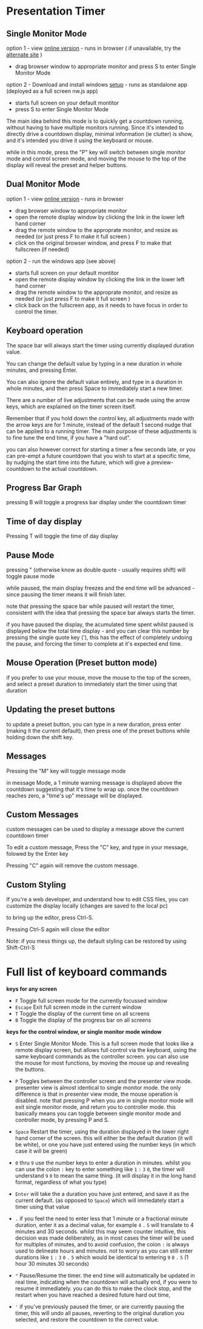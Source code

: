 # Presentation Timer

Single Monitor Mode
---

option 1 - view [online version](https://jonathan-annett.github.io/timer/timer.html) - runs in browser ( if unavailable, try the [alternate site](https://timer.1mb.site) )

   * drag browser window to appropriate monitor and press S to enter Single Monitor Mode
  
option 2 - Download and install windows [setup](Setup.exe) - runs as standalone app (deployed as a full screen nw.js app)  

   * starts full screen on your default montitor
   * press S to enter Single Monitor Mode

The main idea behind this mode is to quickly get a countdown running, without having to have multiple monitors running.
Since it's intended to directly drive a countdown display, minimal information (ie clutter) is show, and it's intended you drive it using the keyboard or mouse. 

while in this mode, press the "P" key will switch between single monitor mode and control screen mode, and moving the mouse to the top of the display will reveal the preset and helper buttons.


Dual Monitor Mode
---

option 1 - view [online version](https://jonathan-annett.github.io/timer/timer.html) - runs in browser

   * drag browser window to appropriate monitor 
   * open the remote display window by clicking the link in the lower left hand corner
   * drag the remote window to the approprate monitor, and resize as needed  (or just press F to make it full screen )
   * click on the original browser window, and press F to make that fullscreen (if needed) 
  
option 2 - run the windows app (see above) 

   * starts full screen on your default montitor
   * open the remote display window by clicking the link in the lower left hand corner
   * drag the remote window to the approprate monitor, and resize as needed  (or just press F to make it full screen )
   * click back on the fullscreen app, as it needs to have focus in order to control the timer.


Keyboard operation
---

The space bar will always start the timer using currently displayed duration value.

You can change the default value by typing in a new duration in whole minutes, and pressing Enter.

You can also ignore the default value entirely, and type in a duration in whole minutes, and then press Space to immediately start a new timer.

There are a number of live adjustments that can be made using the arrow keys, which are explained on the timer screen itself.

Remember that if you hold down the control key, all adjustments made with the arrow keys are for 1 minute, instead of the default 1 second nudge that can be applied to a running timer. The main purpose of these adjustments is to fine tune the end time, if you have a "hard out". 

you can also however correct for starting a timer a few seconds late, or you can pre-empt a future countdown that you wish to start at a specific time, by nudging the start time into the future, which will give a preview-countdown to the actual countdown.

Progress Bar Graph
---
pressing B will toggle a progress bar display under the countdown timer

Time of day display
---

Pressing T will toggle the time of day display


Pause Mode
---

pressing " (otherwise know as double quote - usually requires shift) will toggle pause mode 

while paused, the main display freezes and the end time will be advanced - since pausing the timer means it will finish later.

note that pressing the space bar while paused will restart the timer, consistent with the idea that pressing the space bar always starts the timer.

if you have paused the display, the acumulated time spent whilst paused is displayed below the total time display - and you can clear this number by pressing the single quote key ('), this has the effect of completely undoing the pause, and forcing the timer to complete at it's expected end time.



Mouse Operation (Preset button mode)
---
if you prefer to use your mouse, move the mouse to the top of the screen, and select a preset duration to immediately start the timer using that duration

Updating the preset buttons
---

to update a preset button, you can type in a new duration, press enter (making it the current default), then press one of the preset buttons while holding down the shift key.

Messages
---
Pressing the "M" key will toggle message mode

in message Mode, a 1 minute warning message is displayed above the countdown suggesting that it's time to wrap up. once the countdown reaches zero, a "time's up" message will be displayed.

Custom Messages
---

custom messages can be used to display a message above the current countdown timer

To edit a custom message, Press the "C" key, and type in your message, folowed by the Enter key

Pressing "C" again will remove the custom message.

Custom Styling
---

If you're a web developer, and understand how to edit CSS files, you can customize the display locally (changes are saved to the local pc)

to bring up the editor, press Ctrl-S.

Pressing Ctrl-S again will close the editor

Note: if you mess things up, the default styling can be restored by using Shift-Ctrl-S

Full list of keyboard commands
===

**keys for any screen**
* ```F``` Toggle full screen mode for the currently focussed window
* ```Escape``` Exit full screen mode in the current window
* ```T``` Toggle the display of the current time on all screens
* ```B``` Toggle the display of the progress bar on all screens

**keys for the control window, or single monitor mode window**
* ```S``` Enter Single Monitor Mode. This is a full screen mode that looks like a remote display screen, but allows full control via the keyboard, using the same keyboard commands as the controller screen. you can also use the mouse for most functions, by moving the mouse up and revealing the buttons.
* ```P``` Toggles between the controller screen and the presenter view mode. presenter view is almost identical to single monitor mode. the only difference is that in presenter view mode, the mouse operation is disabled. note that pressing P when you are in single monitor mode will exit single monitor mode, and return you to controller mode. this basically means you can toggle between single monitor mode and controller mode, by pressing P and S.

* ```Space``` Restart the timer, using the duration displayed in the lower right hand corner of the screen. this will either be the default duration (it will be white), or one you have just entered using the number keys (in which case it will be green)

* ```0``` thru ```9``` use the number keys to enter a duration in minutes. whilst you can use the colon  ```:``` key to enter something like ```1``` ```:``` ```3``` ```0```, the timer will understand ```9``` ```0``` to mean the same thing. (it will display it in the long hand format, regardless of what you type)

* ```Enter``` will take the a duration you have just entered, and save it as the current default. (as opposed to ```Space```) which will immedately start a timer using that value
* ```.``` if you feel the need to enter less that 1 minute or a fractional minute duration, enter it as a decimal value, for example ```4``` ```.``` ```5``` will translate to 4 minutes and 30 seconds. whilst this may seem counter intuitive, this decision was made deliberately, as in most cases the timer will be used for multiples of minutes, and to avoid confusion, the colon ```:``` is always used to delineate hours and minutes. not to worry as you can still enter durations like ```1``` ```:``` ```3``` ```0``` ```.``` ```5``` which would be identical to entering ```9``` ```0``` ```.``` ```5``` (1 hour 30 minutes 30 seconds)
* ```"``` Pause/Resume the timer. the end time will automatically be updated in real time, indicating when the countdown will actually end, if you were to resume it immediately. you can do this to make the clock stop, and the restart when you have reached a desired future hard out time,
* ```'``` if you've previously paused the timer, or are currently pausing the timer, this will undo all pauses, reverting to the original duration you selected, and restore the countdown to the correct value.
